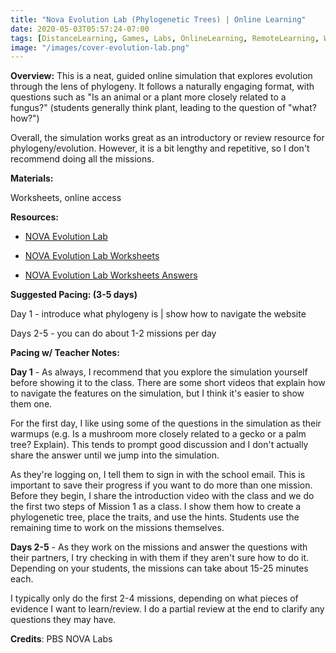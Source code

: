 ```yaml
---
title: "Nova Evolution Lab (Phylogenetic Trees) | Online Learning"
date: 2020-05-03T05:57:24-07:00
tags: [DistanceLearning, Games, Labs, OnlineLearning, RemoteLearning, Worksheets, Biology, Evolution]
image: "/images/cover-evolution-lab.png"
---
```


**Overview:** This is a neat, guided online simulation that explores evolution through the lens of phylogeny. It follows a naturally engaging format, with questions such as "Is an animal or a plant more closely related to a fungus?" (students generally think plant, leading to the question of "what? how?")

Overall, the simulation works great as an introductory or review resource for phylogeny/evolution. However, it is a bit lengthy and repetitive, so I don't recommend doing all the missions.

**Materials:**

Worksheets, online access

**Resources:**

- [NOVA Evolution Lab](https://www.pbs.org/wgbh/nova/labs/lab/evolution/)

- [NOVA Evolution Lab Worksheets](/downloads/nova_evolution_lab_worksheets.pdf)

- [NOVA Evolution Lab Worksheets Answers](/downloads/nova_evolution_lab_worksheets_answers.pdf)

**Suggested Pacing: (3-5 days)**

Day 1 - introduce what phylogeny is | show how to navigate the website

Days 2-5 - you can do about 1-2 missions per day

**Pacing w/ Teacher Notes:**

**Day 1** - As always, I recommend that you explore the simulation yourself before showing it to the class. There are some short videos that explain how to navigate the features on the simulation, but I think it's easier to show them one.

For the first day, I like using some of the questions in the simulation as their warmups (e.g. Is a mushroom more closely related to a gecko or a palm tree? Explain). This tends to prompt good discussion and I don't actually share the answer until we jump into the simulation.

As they're logging on, I tell them to sign in with the school email. This is important to save their progress if you want to do more than one mission. Before they begin, I share the introduction video with the class and we do the first two steps of Mission 1 as a class. I show them how to create a phylogenetic tree, place the traits, and use the hints. Students use the remaining time to work on the missions themselves.

**Days 2-5** - As they work on the missions and answer the questions with their partners, I try checking in with them if they aren't sure how to do it. Depending on your students, the missions can take about 15-25 minutes each.

I typically only do the first 2-4 missions, depending on what pieces of evidence I want to learn/review. I do a partial review at the end to clarify any questions they may have.

**Credits**: PBS NOVA Labs
